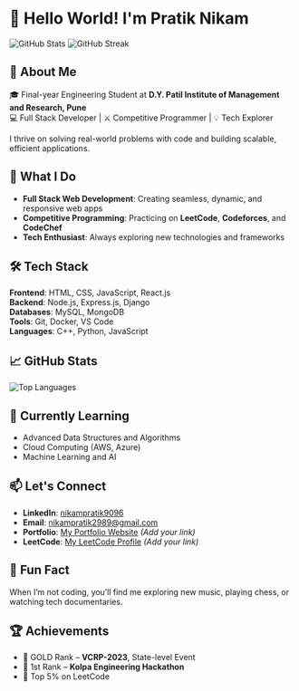 # 👋 Hello World! I'm Pratik Nikam

![GitHub Stats](https://github-readme-stats.vercel.app/api?username=nikampratik9096&show_icons=true&theme=cobalt)
![GitHub Streak](https://github-readme-streak-stats.herokuapp.com/?user=nikampratik9096&theme=cobalt)

## 🚀 About Me
🎓 Final-year Engineering Student at **D.Y. Patil Institute of Management and Research, Pune**  
💻 Full Stack Developer | ⚔️ Competitive Programmer | 💡 Tech Explorer

I thrive on solving real-world problems with code and building scalable, efficient applications.

## 💼 What I Do
- **Full Stack Web Development**: Creating seamless, dynamic, and responsive web apps  
- **Competitive Programming**: Practicing on **LeetCode**, **Codeforces**, and **CodeChef**  
- **Tech Enthusiast**: Always exploring new technologies and frameworks

## 🛠️ Tech Stack
**Frontend**: HTML, CSS, JavaScript, React.js  
**Backend**: Node.js, Express.js, Django  
**Databases**: MySQL, MongoDB  
**Tools**: Git, Docker, VS Code  
**Languages**: C++, Python, JavaScript

## 📈 GitHub Stats
![Top Languages](https://github-readme-stats.vercel.app/api/top-langs/?username=nikampratik9096&layout=compact&theme=cobalt)

## 🌱 Currently Learning
- Advanced Data Structures and Algorithms  
- Cloud Computing (AWS, Azure)  
- Machine Learning and AI

## 📫 Let's Connect
- **LinkedIn**: [nikampratik9096](https://www.linkedin.com/in/nikampratik9096)  
- **Email**: nikampratik2989@gmail.com  
- **Portfolio**: [My Portfolio Website](#) *(Add your link)*  
- **LeetCode**: [My LeetCode Profile](#) *(Add your link)*

## 🎯 Fun Fact
When I’m not coding, you’ll find me exploring new music, playing chess, or watching tech documentaries.

## 🏆 Achievements
- 🥇 GOLD Rank – **VCRP-2023**, State-level Event  
- 🥇 1st Rank – **Kolpa Engineering Hackathon**  
- 🏅 Top 5% on LeetCode

<!---
nikampratik9096/nikampratik9096 is a ✨ special ✨ repository because its `README.md` appears on your GitHub profile.
--->
